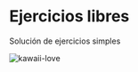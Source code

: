 # Ejercicios libres
Solución de ejercicios simples

![kawaii-love](https://github.com/saaaan25/ejercicios/assets/145217327/749e42a3-3bb7-4c67-bdb9-1d088cf2e921)

